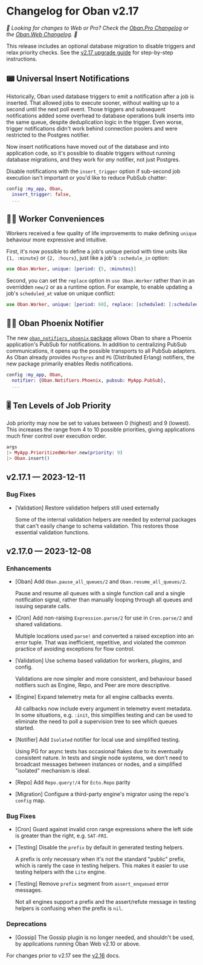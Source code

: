 # Changelog for Oban v2.17

_🌟 Looking for changes to Web or Pro? Check the [Oban.Pro Changelog][opc] or the [Oban.Web
Changelog][owc]. 🌟_

This release includes an optional database migration to disable triggers and relax priority
checks. See the [v2.17 upgrade guide](v2-17.md) for step-by-step instructions.

## 📟 Universal Insert Notifications

Historically, Oban used database triggers to emit a notification after a job is inserted. That
allowed jobs to execute sooner, without waiting up to a second until the next poll event. Those
triggers and subsequent notifications added some overhead to database operations bulk inserts into
the same queue, despite deduplication logic in the trigger. Even worse, trigger notifications
didn't work behind connection poolers and were restricted to the Postgres notifier.

Now insert notifications have moved out of the database and into application code, so it's
possible to disable triggers without running database migrations, and they work for _any_
notifier, not just Postgres.

Disable notifications with the `insert_trigger` option if sub-second job execution isn't important
or you'd like to reduce PubSub chatter:

```elixir
config :my_app, Oban,
  insert_trigger: false,
  ...
```

## 🧑‍🏭 Worker Conveniences

Workers received a few quality of life improvements to make defining `unique` behaviour more
expressive and intuitive.

First, it's now possible to define a job's unique period with time units like `{1, :minute}` or
`{2, :hours}`, just like a job's `:schedule_in` option:

```elixir
use Oban.Worker, unique: [period: {5, :minutes}]
```

Second, you can set the `replace` option in `use Oban.Worker` rather than in an overridden `new/2`
or as a runtime option. For example, to enable updating a job's `scheduled_at` value on unique
conflict:

```elixir
use Oban.Worker, unique: [period: 60], replace: [scheduled: [:scheduled_at]]
```

## 🐦‍🔥 Oban Phoenix Notifier

The new [`oban_notifiers_phoenix` package][onp] allows Oban to share a Phoenix application's
PubSub for notifications. In addition to centralizing PubSub communications, it opens up the
possible transports to all PubSub adapters. As Oban already provides `Postgres` and `PG`
(Distributed Erlang) notifiers, the new package primarily enables Redis notifications.

```elixir
config :my_app, Oban,
  notifier: {Oban.Notifiers.Phoenix, pubsub: MyApp.PubSub},
  ...
```

[onp]: https://github.com/sorentwo/oban_notifiers_phoenix

## 🎚️ Ten Levels of Job Priority

Job priority may now be set to values between 0 (highest) and 9 (lowest). This increases the
range from 4 to 10 possible priorities, giving applications much finer control over execution
order.

```elixir
args
|> MyApp.PrioritizedWorker.new(priority: 9)
|> Oban.insert()
```

## v2.17.1 — 2023-12-11

### Bug Fixes

- [Validation] Restore validation helpers still used externally

  Some of the internal validation helpers are needed by external packages that can't easily change
  to schema validation. This restores those essential validation functions.

## v2.17.0 — 2023-12-08

### Enhancements

- [Oban] Add `Oban.pause_all_queues/2` and `Oban.resume_all_queues/2`.

  Pause and resume all queues with a single function call and a single notification signal, rather
  than manually looping through all queues and issuing separate calls.

- [Cron] Add non-raising `Expression.parse/2` for use in `Cron.parse/2` and shared validations.

  Multiple locations used `parse!` and converted a raised exception into an error tuple. That was
  inefficient, repetitive, and violated the common practice of avoiding exceptions for flow
  control.

- [Validation] Use schema based validation for workers, plugins, and config. 

  Validations are now simpler and more consistent, and behaviour based notifiers such as Engine,
  Repo, and Peer are more descriptive.

- [Engine] Expand telemetry meta for all engine callbacks events.

  All callbacks now include every argument in telemetry event metadata. In some situations, e.g.
  `:init`, this simplifies testing and can be used to eliminate the need to poll a supervision
  tree to see which queues started.

- [Notifier] Add `Isolated` notifier for local use and simplified testing.

  Using PG for async tests has occasional flakes due to its eventually consistent nature. In tests
  and single node systems, we don't need to broadcast messages between instances or nodes, and a
  simplified "isolated" mechanism is ideal.

- [Repo] Add `Repo.query!/4` for `Ecto.Repo` parity

- [Migration] Configure a third-party engine's migrator using the repo's `config` map.

### Bug Fixes

- [Cron] Guard against invalid cron range expressions where the left side is greater than the
  right, e.g. `SAT-FRI`.

- [Testing] Disable the `prefix` by default in generated testing helpers.

  A prefix is only necessary when it's not the standard "public" prefix, which is rarely the case
  in testing helpers. This makes it easier to use testing helpers with the `Lite` engine.

- [Testing] Remove `prefix` segment from `assert_enqueued` error messages.

  Not all engines support a prefix and the assert/refute message in testing helpers is confusing
  when the prefix is `nil`.

### Deprecations

- [Gossip] The Gossip plugin is no longer needed, and shouldn't be used, by applications running
  Oban Web v2.10 or above.

For changes prior to v2.17 see the [v2.16][prv] docs.

[opc]: https://getoban.pro/docs/pro/changelog.html
[owc]: https://getoban.pro/docs/web/changelog.html
[prv]: https://hexdocs.pm/oban/2.16.3/changelog.html
